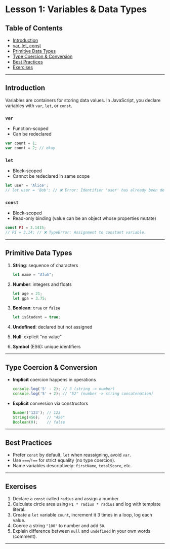 # Lesson 1: Variables & Data Types

## Table of Contents

* [Introduction](#introduction)
* [var, let, const](#var)
* [Primitive Data Types](#primitive-data-types)
* [Type Coercion & Conversion](#type-coercion--conversion)
* [Best Practices](#best-practices)
* [Exercises](#exercises)

---

## Introduction

Variables are containers for storing data values. In JavaScript, you declare variables with `var`, `let`, or `const`.

### `var`

* Function-scoped
* Can be redeclared

```js
var count = 1;
var count = 2; // okay
```

### `let`

* Block-scoped
* Cannot be redeclared in same scope

```js
let user = 'Alice';
// let user = 'Bob'; // ❌ Error: Identifier 'user' has already been declared
```

### `const`

* Block-scoped
* Read-only binding (value can be an object whose properties mutate)

```js
const PI = 3.1415;
// PI = 3.14; // ❌ TypeError: Assignment to constant variable.
```

---

## Primitive Data Types

1. **String**: sequence of characters

   ```js
   let name = "Afuh";
   ```

2. **Number**: integers and floats

   ```js
   let age = 21;
   let gpa = 3.75;
   ```

3. **Boolean**: `true` or `false`

   ```js
   let isStudent = true;
   ```

4. **Undefined**: declared but not assigned
5. **Null**: explicit "no value"
6. **Symbol** (ES6): unique identifiers

---

## Type Coercion & Conversion

* **Implicit** coercion happens in operations

  ```js
  console.log('5' - 2); // 3 (string -> number)
  console.log('5' + 2); // "52" (number -> string concatenation)
  ```

* **Explicit** conversion via constructors

  ```js
  Number('123'); // 123
  String(456);   // "456"
  Boolean(0);    // false
  ```

---

## Best Practices

* Prefer `const` by default, `let` when reassigning, avoid `var`.
* Use `===`/`!==` for strict equality (no type coercion).
* Name variables descriptively: `firstName`, `totalScore`, etc.

---

## Exercises

1. Declare a `const` called `radius` and assign a number.
2. Calculate circle area using `PI * radius * radius` and log with template literal.
3. Create a `let` variable `count`, increment it 3 times in a loop, log each value.
4. Coerce a string `"100"` to number and add `50`.
5. Explain difference between `null` and `undefined` in your own words (comment).

---
